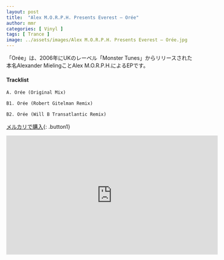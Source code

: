 ```yaml
---
layout: post
title:  "Alex M.O.R.P.H. Presents Everest – Orée"
author: mmr
categories: [ Vinyl ]
tags: [ Trance ]
image: ../assets/images/Alex M.O.R.P.H. Presents Everest – Orée.jpg
---
```


「Orée」は、2006年にUKのレーベル「Monster Tunes」からリリースされた本名Alexander MielingことAlex M.O.R.P.H.によるEPです。

#### Tracklist
```md
A. Orée (Original Mix)

B1. Orée (Robert Gitelman Remix)

B2. Orée (Will B Transatlantic Remix)
```

[メルカリで購入](https://jp.mercari.com/item/m77924828618?afid=6142608987){: .button1}

<iframe width="560" height="315" src="https://www.youtube.com/embed/gDxfAyQgf1A?si=fy7s2fJ08wfO5l0j" title="YouTube video player" frameborder="0" allow="accelerometer; autoplay; clipboard-write; encrypted-media; gyroscope; picture-in-picture; web-share" referrerpolicy="strict-origin-when-cross-origin" allowfullscreen></iframe>